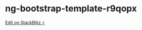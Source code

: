 # ng-bootstrap-template-r9qopx

[Edit on StackBlitz ⚡️](https://stackblitz.com/edit/ng-bootstrap-template-r9qopx)